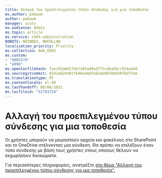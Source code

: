 ```yaml
---
title: Αλλαγή του προεπιλεγμένου τύπου σύνδεσης για μια τοποθεσία
ms.author: pebaum
author: pebaum
manager: scotv
ms.audience: Admin
ms.topic: article
ms.service: o365-administration
ROBOTS: NOINDEX, NOFOLLOW
localization_priority: Priority
ms.collection: Adm_O365
ms.custom:
- "9002578"
- "4996"
ms.openlocfilehash: faec92a04274e7105ad9adff3cdba56cc914aa9d
ms.sourcegitcommit: 8242a824491f64be48dfe81da09766920fbd7feb
ms.translationtype: MT
ms.contentlocale: el-GR
ms.lasthandoff: 06/06/2021
ms.locfileid: "52793754"
---
```

# <a name="change-the-default-link-type-for-a-site"></a>Αλλαγή του προεπιλεγμένου τύπου σύνδεσης για μια τοποθεσία

Οι χρήστες μπορούν να μοιραστούν αρχεία και φακέλους στο SharePoint και το OneDrive στέλνοντας μια σύνδεση. Θα πρέπει να επιλέξουν έναν τύπο σύνδεσης με βάση τους χρήστες στους οποίους θέλουν να εκχωρήσουν δικαιώματα.

Για περισσότερες πληροφορίες, ανατρέξτε [στο θέμα "Αλλαγή του προεπιλεγμένου τύπου σύνδεσης για μια τοποθεσία".](/sharepoint/change-default-sharing-link)
